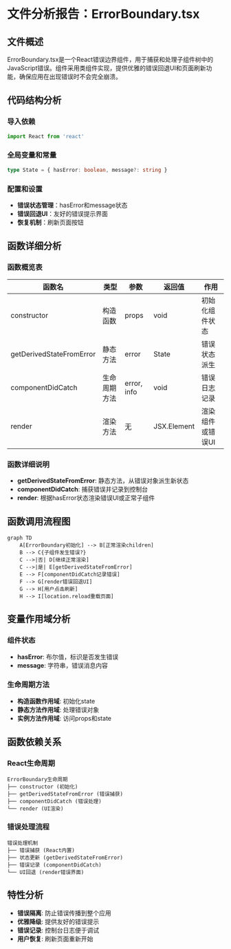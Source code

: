 # 文件分析报告：ErrorBoundary.tsx

## 文件概述
ErrorBoundary.tsx是一个React错误边界组件，用于捕获和处理子组件树中的JavaScript错误。组件采用类组件实现，提供优雅的错误回退UI和页面刷新功能，确保应用在出现错误时不会完全崩溃。

## 代码结构分析

### 导入依赖
```typescript
import React from 'react'
```

### 全局变量和常量
```typescript
type State = { hasError: boolean, message?: string }
```

### 配置和设置
- **错误状态管理**：hasError和message状态
- **错误回退UI**：友好的错误提示界面
- **恢复机制**：刷新页面按钮

## 函数详细分析

### 函数概览表
| 函数名 | 类型 | 参数 | 返回值 | 作用 |
|--------|------|------|--------|------|
| constructor | 构造函数 | props | void | 初始化组件状态 |
| getDerivedStateFromError | 静态方法 | error | State | 错误状态派生 |
| componentDidCatch | 生命周期方法 | error, info | void | 错误日志记录 |
| render | 渲染方法 | 无 | JSX.Element | 渲染组件或错误UI |

### 函数详细说明
- **getDerivedStateFromError**: 静态方法，从错误对象派生新状态
- **componentDidCatch**: 捕获错误并记录到控制台
- **render**: 根据hasError状态渲染错误UI或正常子组件

## 函数调用流程图
```mermaid
graph TD
    A[ErrorBoundary初始化] --> B[正常渲染children]
    B --> C{子组件发生错误?}
    C -->|否| D[继续正常渲染]
    C -->|是| E[getDerivedStateFromError]
    E --> F[componentDidCatch记录错误]
    F --> G[render错误回退UI]
    G --> H[用户点击刷新]
    H --> I[location.reload重载页面]
```

## 变量作用域分析

### 组件状态
- **hasError**: 布尔值，标识是否发生错误
- **message**: 字符串，错误消息内容

### 生命周期方法
- **构造函数作用域**: 初始化state
- **静态方法作用域**: 处理错误对象
- **实例方法作用域**: 访问props和state

## 函数依赖关系

### React生命周期
```
ErrorBoundary生命周期
├── constructor (初始化)
├── getDerivedStateFromError (错误捕获)
├── componentDidCatch (错误处理)
└── render (UI渲染)
```

### 错误处理流程
```
错误处理机制
├── 错误捕获 (React内置)
├── 状态更新 (getDerivedStateFromError)
├── 错误记录 (componentDidCatch)
└── UI回退 (render错误界面)
```

## 特性分析
- **错误隔离**: 防止错误传播到整个应用
- **优雅降级**: 提供友好的错误提示
- **错误记录**: 控制台日志便于调试
- **用户恢复**: 刷新页面重新开始